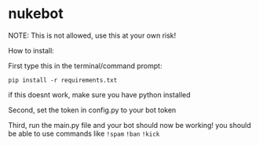 # nukebot
NOTE: This is not allowed, use this at your own risk!


How to install:

First type this in the terminal/command prompt:



`pip install -r requirements.txt`


if this doesnt work, make sure you have python installed













Second, set the token in config.py to your bot token

Third, run the main.py file and your bot should now be working! you should be able to use commands like
`!spam`
`!ban`
`!kick`

